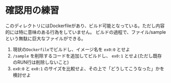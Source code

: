 # 確認用の練習

このディレクトリにはDockerfileがあり、ビルド可能となっている。ただし内容的には特に意味のある行為をしていません。
ビルドの過程で、ファイル/sampleという無駄に巨大なファイルができる。

1. 現状の`Dockerfile`でビルドし、イメージ名を `ex0:0` とせよ
2. `/sample` を削除するコードを追加してビルドし、 `ex0:1` とせよ(ただし既存のRUN行は削除しないこと)
3. `ex0:0` と `ex0:1` のサイズを比較せよ、その上で「どうしてこうなった」かを検討せよ
